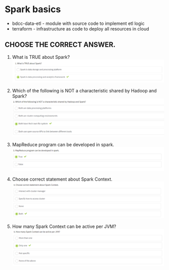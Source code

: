 # Spark basics
- bdcc-data-etl - module with source code to implement etl logic
- terraform - infrastructure as code to deploy all resources in cloud

## CHOOSE THE CORRECT ANSWER.

1. What is TRUE about Spark?
![What is TRUE about Spark?](./images/what_is_spark1.png)

2. Which of the following is NOT a characteristic shared by Hadoop and Spark?
![Which of the following is NOT a characteristic shared by Hadoop and Spark?](./images/what_is_spark2.png)

3. MapReduce program can be developed in spark.
![MapReduce program can be developed in spark.](./images/what_is_spark3.png)

4. Choose correct statement about Spark Context.
![Choose correct statement about Spark Context.](./images/what_is_spark4.png)

5. How many Spark Context can be active per JVM?
![How many Spark Context can be active per JVM?](./images/what_is_spark5.png)
